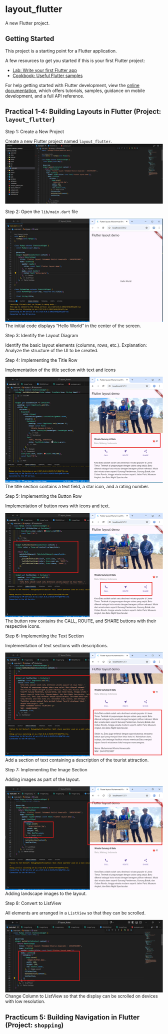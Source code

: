 # layout_flutter

A new Flutter project.

## Getting Started

This project is a starting point for a Flutter application.

A few resources to get you started if this is your first Flutter project:

- [Lab: Write your first Flutter app](https://docs.flutter.dev/get-started/codelab)
- [Cookbook: Useful Flutter samples](https://docs.flutter.dev/cookbook)

For help getting started with Flutter development, view the
[online documentation](https://docs.flutter.dev/), which offers tutorials,
samples, guidance on mobile development, and a full API reference.



## Practical 1-4: Building Layouts in Flutter (Project: `layout_flutter`)

Step 1: Create a New Project

Create a new Flutter project named `layout_flutter`.
![alt text](img/image1.png)

Step 2: Open the `lib/main.dart` file

![alt text](img/image2.jpg)
The initial code displays “Hello World” in the center of the screen.

Step 3: Identify the Layout Diagram

Identify the basic layout elements (columns, rows, etc.).
Explanation: Analyze the structure of the UI to be created.

Step 4: Implementing the Title Row

Implementation of the title section with text and icons

![alt text](img/image3.png)
The title section contains a text field, a star icon, and a rating number.

Step 5: Implementing the Button Row

Implementation of button rows with icons and text.

![alt text](img/image4.png)
The button row contains the CALL, ROUTE, and SHARE buttons with their respective icons.

Step 6: Implementing the Text Section

Implementation of text sections with descriptions.

![alt text](img/image5.png)
Add a section of text containing a description of the tourist attraction.


Step 7: Implementing the Image Section

Adding images as part of the layout.

![alt text](img/image6.png)
Adding landscape images to the layout.

Step 8: Convert to ListView

All elements are arranged in a `ListView` so that they can be scrolled.

![alt text](img/image7.png)
Change Column to ListView so that the display can be scrolled on devices with low resolution.


## Practicum 5: Building Navigation in Flutter (Project: `shopping`)


